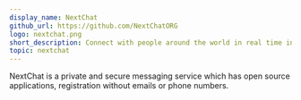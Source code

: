 ```yaml
---
display_name: NextChat
github_url: https://github.com/NextChatORG
logo: nextchat.png
short_description: Connect with people around the world in real time in a private and secure way.
topic: nextchat
---
```


NextChat is a private and secure messaging service which has open source applications, registration without emails or phone numbers.
